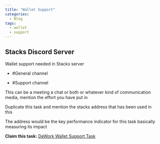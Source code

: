 ```yaml
---
title: "Wallet Support"
categories:
  - Blog
tags:
  - wallet
  - support
---
```


## Stacks Discord Server
Wallet support needed in Stacks server

- #General channel

- #Support channel

This can be a meeting a chat or both or whatever kind of communication media, mention the effort you have put in

Duplicate this task and mention the stacks address that has been used in this

The address would be the key performance indicator for this task basically measuring its impact

**Claim this task:** [DeWork Wallet Support Task](https://app.dework.xyz/stacks-adox/wish-tasks?taskId=a04737f6-2513-4272-95c6-55dbb94ff0b6)
